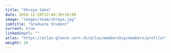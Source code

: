 ```yaml
---
title: "Shreya Saha"
date: 2018-12-20T13:44:30+10:00
image: "images/team/shreya.jpg"
jobtitle: "Graduate Student"
current: true
linkedinurl: ""
atlas: "https://atlas-glance.cern.ch/atlas/membership/members/profile?id=10118"
weight: 10
---
```

